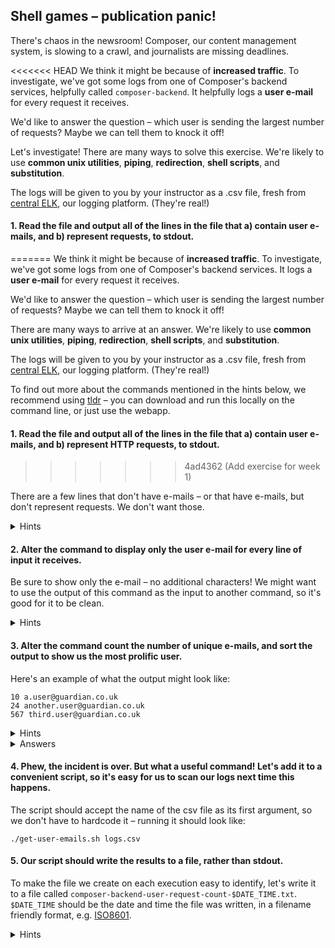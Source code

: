 ## Shell games – publication panic!

There's chaos in the newsroom! Composer, our content management system, is slowing to a crawl, and journalists are missing deadlines.

<<<<<<< HEAD
We think it might be because of **increased traffic**. To investigate, we've got some logs from one of Composer's backend services, helpfully called `composer-backend`. It helpfully logs a **user e-mail** for every request it receives.

We'd like to answer the question – which user is sending the largest number of requests? Maybe we can tell them to knock it off!

Let's investigate! There are many ways to solve this exercise. We're likely to use **common unix utilities**, **piping**, **redirection**, **shell scripts**, and **substitution**.

The logs will be given to you by your instructor as a .csv file, fresh from [central ELK](https://logs.gutools.co.uk/), our logging platform. (They're real!)

#### 1. Read the file and output all of the lines in the file that a) contain user e-mails, and b) represent requests, to stdout.
=======
We think it might be because of **increased traffic**. To investigate, we've got some logs from one of Composer's backend services. It logs a **user e-mail** for every request it receives.

We'd like to answer the question – which user is sending the largest number of requests? Maybe we can tell them to knock it off!

There are many ways to arrive at an answer. We're likely to use **common unix utilities**, **piping**, **redirection**, **shell scripts**, and **substitution**.

The logs will be given to you by your instructor as a .csv file, fresh from [central ELK](https://logs.gutools.co.uk/), our logging platform. (They're real!)

To find out more about the commands mentioned in the hints below, we recommend using [tldr](https://tldr.sh/) – you can download and run this locally on the command line, or just use the webapp.

#### 1. Read the file and output all of the lines in the file that a) contain user e-mails, and b) represent HTTP requests, to stdout.
>>>>>>> 4ad4362 (Add exercise for week 1)

There are a few lines that don't have e-mails – or that have e-mails, but don't represent requests. We don't want those.

<details>
<summary>Hints</summary>
<<<<<<< HEAD
We should be able to use `cat`, `grep` and the pipe operator `|` to get this done. `grep -E` can search for regular expressions – the regular expression `(GET|PUT|POST|HEAD)` will match those HTTP verbs in case-sensitive fashion.
=======
We should be able to use `cat`, `grep` and the pipe operator `|` to get this done. `grep -E` can search for regular expressions. The regular expression `(GET|PUT|POST|HEAD)` will match those HTTP verbs in case-sensitive fashion.
>>>>>>> 4ad4362 (Add exercise for week 1)
</details>

#### 2. Alter the command to display only the user e-mail for every line of input it receives.

Be sure to show only the e-mail – no additional characters! We might want to use the output of this command as the input to another command, so it's good for it to be clean.

<details>
<summary>Hints</summary>
`cut` will help you isolate the input, and CSV files are delimited with commas. `sed` will help you strip any extra characters, should they appear in your output.
</details>

#### 3. Alter the command count the number of unique e-mails, and sort the output to show us the most prolific user.

Here's an example of what the output might look like:

```
10 a.user@guardian.co.uk
24 another.user@guardian.co.uk
567 third.user@guardian.co.uk
```

<details>
<summary>Hints</summary>
`uniq -c` will give a list of unique lines, with a count against each – dead handy! Don't forget that `uniq` requires a sorted input – `sort` can help here.
</details>

<details>
<<<<<<< HEAD
<<<<<<< HEAD
<summary>Answers</summary>
It's "workflow.test@guardian.co.uk"! But who is Workflow Test? That's the e-mail address used by beloved production monitoring system, [Prodmon](https://github.com/guardian/editorial-tools-production-monitoring/)! Clearly, it's gone mad with power after a recent deploy – the team deploys the most recent known good branch, and the system stabilises. Phew!
=======
<summary>Answer</summary>
=======
<summary>The final answer!</summary>
>>>>>>> 90b8a51 (More exercise amends)
You should be seeing lots of requests from "workflow.test@guardian.co.uk"! But who on earth is Workflow Test? That's the e-mail address used by beloved production monitoring system, [Prodmon](https://github.com/guardian/editorial-tools-production-monitoring/)! Clearly, it's gone mad with power after a recent deploy – the team deploys the most recent known good branch, and the system stabilises. Phew!
>>>>>>> 4ad4362 (Add exercise for week 1)
</details>

#### 4. Phew, the incident is over. But what a useful command! Let's add it to a convenient script, so it's easy for us to scan our logs next time this happens.

The script should accept the name of the csv file as its first argument, so we don't have to hardcode it – running it should look like:

```
./get-user-emails.sh logs.csv
```

#### 5. Our script should write the results to a file, rather than stdout.

To make the file we create on each execution easy to identify, let's write it to a file called `composer-backend-user-request-count-$DATE_TIME.txt`. `$DATE_TIME` should be the date and time the file was written, in a filename friendly format, e.g. [ISO8601](https://en.wikipedia.org/wiki/ISO_8601).

<details>
<summary>Hints</summary>
The unix utility `date` will output a format date.
</details>
